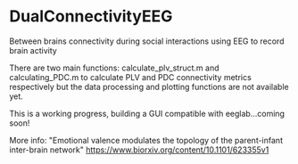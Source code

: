 # DualConnectivityEEG
Between brains connectivity during social interactions using EEG to record brain activity

There are two main functions: calculate_plv_struct.m and calculating_PDC.m to calculate PLV and PDC connectivity metrics respectively but the data processing and plotting functions are not available yet. 

This is a working progress, building a GUI compatible with eeglab...coming soon!


More info:
"Emotional valence modulates the topology of the parent-infant inter-brain network"
https://www.biorxiv.org/content/10.1101/623355v1

